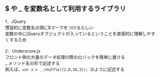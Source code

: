## $ や \_ を変数名として利用するライブラリ

1．JQuery<br>
慣習的に変数名の頭に$マークをつけるらしい<br>
変数の中にjQueryオブジェクトが入っているということを直感的に理解しやすくするため<br>
<br>
2．Underscore.js<br>
フロント側の大量のデータ処理の際のロジックを簡単に書ける<br>
_.メソッド名の形で記述する<br>
例えば、```var x = _.shuffle([2,8,10,3]); ```のように記述する

